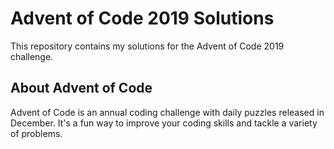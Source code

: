 # Advent of Code 2019 Solutions

This repository contains my solutions for the Advent of Code 2019 challenge.

## About Advent of Code

Advent of Code is an annual coding challenge with daily puzzles released in December. It's a fun way to improve your coding skills and tackle a variety of problems.
